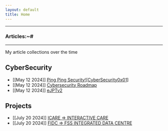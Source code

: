 ```yaml
---
layout: default
title: Home
---
```


* * *
### Articles:~#
* * *

My article collections over the time
## **CyberSecurity**

- [[May 12 2024]] [Ping Ping Security![CyberSecurity0x01]](./posts/CyberSec101)<br/>
- [[May 12 2024]] [Cybersecurity Roadmap](./posts/CyberSecurity-Roadmap)
- [[May 12 2024]] [eJPTv2](./posts/ejPTv2)

## **Projects**
- [[July 20 2024]] [ICARE => INTERACTIVE CARE](./posts/Projects/ICare)<br/>
- [[July 20 2024]] [FIDC => FSS INTEGRATED DATA CENTRE](./posts/Projects/Fidc)<br/>